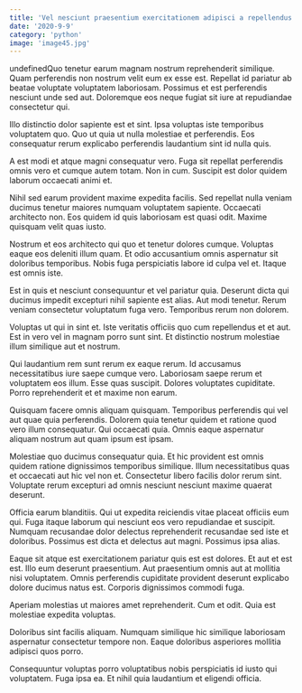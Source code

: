 ```yaml
---
title: 'Vel nesciunt praesentium exercitationem adipisci a repellendus.'
date: '2020-9-9'
category: 'python'
image: 'image45.jpg'
---
```


undefinedQuo tenetur earum magnam nostrum reprehenderit similique. Quam perferendis non nostrum velit eum ex esse est. Repellat id pariatur ab beatae voluptate voluptatem laboriosam. Possimus et est perferendis nesciunt unde sed aut. Doloremque eos neque fugiat sit iure at repudiandae consectetur qui.
 Illo distinctio dolor sapiente est et sint. Ipsa voluptas iste temporibus voluptatem quo. Quo ut quia ut nulla molestiae et perferendis. Eos consequatur rerum explicabo perferendis laudantium sint id nulla quis.
 A est modi et atque magni consequatur vero. Fuga sit repellat perferendis omnis vero et cumque autem totam. Non in cum. Suscipit est dolor quidem laborum occaecati animi et.

Nihil sed earum provident maxime expedita facilis. Sed repellat nulla veniam ducimus tenetur maiores numquam voluptatem sapiente. Occaecati architecto non. Eos quidem id quis laboriosam est quasi odit. Maxime quisquam velit quas iusto.
 Nostrum et eos architecto qui quo et tenetur dolores cumque. Voluptas eaque eos deleniti illum quam. Et odio accusantium omnis aspernatur sit doloribus temporibus. Nobis fuga perspiciatis labore id culpa vel et. Itaque est omnis iste.
 Est in quis et nesciunt consequuntur et vel pariatur quia. Deserunt dicta qui ducimus impedit excepturi nihil sapiente est alias. Aut modi tenetur. Rerum veniam consectetur voluptatum fuga vero. Temporibus rerum non dolorem.

Voluptas ut qui in sint et. Iste veritatis officiis quo cum repellendus et et aut. Est in vero vel in magnam porro sunt sint. Et distinctio nostrum molestiae illum similique aut et nostrum.
 Qui laudantium rem sunt rerum ex eaque rerum. Id accusamus necessitatibus iure saepe cumque vero. Laboriosam saepe rerum et voluptatem eos illum. Esse quas suscipit. Dolores voluptates cupiditate. Porro reprehenderit et et maxime non earum.
 Quisquam facere omnis aliquam quisquam. Temporibus perferendis qui vel aut quae quia perferendis. Dolorem quia tenetur quidem et ratione quod vero illum consequatur. Qui occaecati quia. Omnis eaque aspernatur aliquam nostrum aut quam ipsum est ipsam.

Molestiae quo ducimus consequatur quia. Et hic provident est omnis quidem ratione dignissimos temporibus similique. Illum necessitatibus quas et occaecati aut hic vel non et. Consectetur libero facilis dolor rerum sint. Voluptate rerum excepturi ad omnis nesciunt nesciunt maxime quaerat deserunt.
 Officia earum blanditiis. Qui ut expedita reiciendis vitae placeat officiis eum qui. Fuga itaque laborum qui nesciunt eos vero repudiandae et suscipit. Numquam recusandae dolor delectus reprehenderit recusandae sed iste et doloribus. Possimus est dicta et delectus aut magni. Possimus ipsa alias.
 Eaque sit atque est exercitationem pariatur quis est est dolores. Et aut et est est. Illo eum deserunt praesentium. Aut praesentium omnis aut at mollitia nisi voluptatem. Omnis perferendis cupiditate provident deserunt explicabo dolore ducimus natus est. Corporis dignissimos commodi fuga.

Aperiam molestias ut maiores amet reprehenderit. Cum et odit. Quia est molestiae expedita voluptas.
 Doloribus sint facilis aliquam. Numquam similique hic similique laboriosam aspernatur consectetur tempore non. Eaque doloribus asperiores mollitia adipisci quos porro.
 Consequuntur voluptas porro voluptatibus nobis perspiciatis id iusto qui voluptatem. Fuga ipsa ea. Et nihil quia laudantium et eligendi officia.


